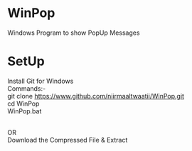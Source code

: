 # WinPop
Windows Program to show PopUp Messages

# SetUp
Install Git for Windows <br/>
Commands:- <br/>
git clone https://www.github.com/niirmaaltwaatii/WinPop.git <br/>
cd WinPop <br/>
WinPop.bat <br/><br/>

OR <br/>
Download the Compressed File & Extract